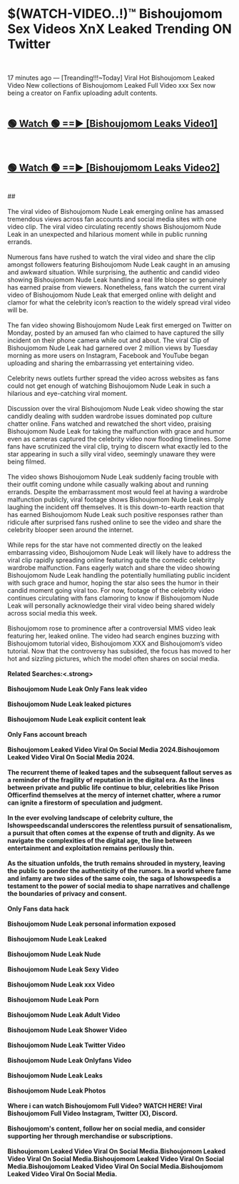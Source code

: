 # $(WATCH-VIDEO..!)™ Bishoujomom Sex Videos XnX Leaked Trending ON Twitter<br>
<br>

17 minutes ago — [Treanding!!!~Today] Viral Hot Bishoujomom Leaked Video New collections of Bishoujomom Leaked Full Video xxx Sex now being a creator on Fanfix uploading adult contents.
<br>
 <br>

##  <a href="https://best2vid.blogspot.com?title=Bishoujomom">🟢 Watch 🟢 ==► [Bishoujomom Leaks Video1]</a><br>
  <br>

##  <a href="https://best2vid.blogspot.com?title=Bishoujomom">🟢 Watch 🟢 ==► [Bishoujomom Leaks Video2]</a><br>
  <br>
  ##
  <br>
  <br>
The viral video of Bishoujomom Nude Leak emerging online has amassed tremendous views across fan accounts and social media sites with one video clip. The viral video circulating recently shows Bishoujomom Nude Leak in an unexpected and hilarious moment while in public running errands.
<br><br>
Numerous fans have rushed to watch the viral video and share the clip amongst followers featuring Bishoujomom Nude Leak caught in an amusing and awkward situation. While surprising, the authentic and candid video showing Bishoujomom Nude Leak handling a real life blooper so genuinely has earned praise from viewers. Nonetheless, fans watch the current viral video of Bishoujomom Nude Leak that emerged online with delight and clamor for what the celebrity icon’s reaction to the widely spread viral video will be.
<br><br>
The fan video showing Bishoujomom Nude Leak first emerged on Twitter on Monday, posted by an amused fan who claimed to have captured the silly incident on their phone camera while out and about. The viral Clip of Bishoujomom Nude Leak had garnered over 2 million views by Tuesday morning as more users on Instagram, Facebook and YouTube began uploading and sharing the embarrassing yet entertaining video.
<br><br>
Celebrity news outlets further spread the video across websites as fans could not get enough of watching Bishoujomom Nude Leak in such a hilarious and eye-catching viral moment.
<br><br>
Discussion over the viral Bishoujomom Nude Leak video showing the star candidly dealing with sudden wardrobe issues dominated pop culture chatter online. Fans watched and rewatched the short video, praising Bishoujomom Nude Leak for taking the malfunction with grace and humor even as cameras captured the celebrity video now flooding timelines. Some fans have scrutinized the viral clip, trying to discern what exactly led to the star appearing in such a silly viral video, seemingly unaware they were being filmed.
<br><br>
The video shows Bishoujomom Nude Leak suddenly facing trouble with their outfit coming undone while casually walking about and running errands. Despite the embarrassment most would feel at having a wardrobe malfunction publicly, viral footage shows Bishoujomom Nude Leak simply laughing the incident off themselves. It is this down-to-earth reaction that has earned Bishoujomom Nude Leak such positive responses rather than ridicule after surprised fans rushed online to see the video and share the celebrity blooper seen around the internet.
<br><br>
While reps for the star have not commented directly on the leaked embarrassing video, Bishoujomom Nude Leak will likely have to address the viral clip rapidly spreading online featuring quite the comedic celebrity wardrobe malfunction. Fans eagerly watch and share the video showing Bishoujomom Nude Leak handling the potentially humiliating public incident with such grace and humor, hoping the star also sees the humor in their candid moment going viral too. For now, footage of the celebrity video continues circulating with fans clamoring to know if Bishoujomom Nude Leak will personally acknowledge their viral video being shared widely across social media this week.
<br><br>
Bishoujomom rose to prominence after a controversial MMS video leak featuring her, leaked online. The video had search engines buzzing with Bishoujomom tutorial video, Bishoujomom XXX and Bishoujomom’s video tutorial. Now that the controversy has subsided, the focus has moved to her hot and sizzling pictures, which the model often shares on social media.
<br><br>
<strong>Related Searches:<.strong>
<br><br>
Bishoujomom Nude Leak Only Fans leak video
<br><br>
Bishoujomom Nude Leak leaked pictures
<br><br>
Bishoujomom Nude Leak explicit content leak
<br><br>
Only Fans account breach
<br><br>
Bishoujomom Leaked Video Viral On Social Media 2024.Bishoujomom Leaked Video Viral On Social Media 2024.
<br><br>
The recurrent theme of leaked tapes and the subsequent fallout serves as a reminder of the fragility of reputation in the digital era. As the lines between private and public life continue to blur, celebrities like Prison Officerfind themselves at the mercy of internet chatter, where a rumor can ignite a firestorm of speculation and judgment.
<br><br>
In the ever evolving landscape of celebrity culture, the Ishowspeedscandal underscores the relentless pursuit of sensationalism, a pursuit that often comes at the expense of truth and dignity. As we navigate the complexities of the digital age, the line between entertainment and exploitation remains perilously thin.
<br><br>
As the situation unfolds, the truth remains shrouded in mystery, leaving the public to ponder the authenticity of the rumors. In a world where fame and infamy are two sides of the same coin, the saga of Ishowspeedis a testament to the power of social media to shape narratives and challenge the boundaries of privacy and consent.
<br><br>
Only Fans data hack
<br><br>
Bishoujomom Nude Leak personal information exposed
<br><br>
Bishoujomom Nude Leak Leaked
<br><br>
Bishoujomom Nude Leak Nude
<br><br>
Bishoujomom Nude Leak Sexy Video
<br><br>
Bishoujomom Nude Leak xxx Video
<br><br>
Bishoujomom Nude Leak Porn
<br><br>
Bishoujomom Nude Leak Adult Video
<br><br>
Bishoujomom Nude Leak Shower Video
<br><br>
Bishoujomom Nude Leak Twitter Video
<br><br>
Bishoujomom Nude Leak Onlyfans Video
<br><br>
Bishoujomom Nude Leak Leaks
<br><br>
Bishoujomom Nude Leak Photos
<br><br>
Where i can watch Bishoujomom Full Video? WATCH HERE! Viral Bishoujomom Full Video Instagram, Twitter (X), Discord.
<br><br>
Bishoujomom's content, follow her on social media, and consider supporting her through merchandise or subscriptions.
<br><br>
Bishoujomom Leaked Video Viral On Social Media.Bishoujomom Leaked Video Viral On Social Media.Bishoujomom Leaked Video Viral On Social Media.Bishoujomom Leaked Video Viral On Social Media.Bishoujomom Leaked Video Viral On Social Media.